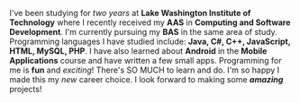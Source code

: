 I've been studying for *two years* at **Lake Washington Institute of Technology** where I recently received my __AAS__ in **Computing and Software Development**. I'm currently pursuing my **BAS** in the same area of study.  Programming languages I have studied include: **Java, C#, C++, JavaScript, HTML, MySQL, PHP**.  I have also learned about __Android__  in the **Mobile Applications** course and have written a few small apps.  Programming for me is **fun** and _exciting_! There's SO MUCH to learn and do.  I'm so happy I made this my _new_ career choice.  I look forward to making some _**amazing**_ projects! 
